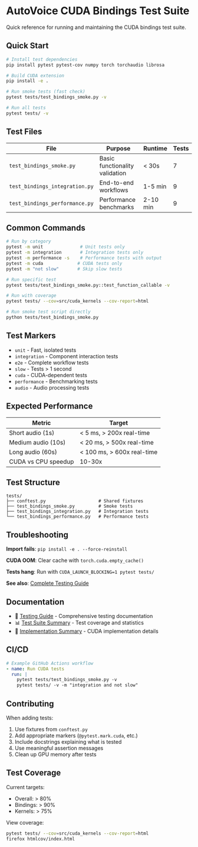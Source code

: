 # AutoVoice CUDA Bindings Test Suite

Quick reference for running and maintaining the CUDA bindings test suite.

## Quick Start

```bash
# Install test dependencies
pip install pytest pytest-cov numpy torch torchaudio librosa

# Build CUDA extension
pip install -e .

# Run smoke tests (fast check)
pytest tests/test_bindings_smoke.py -v

# Run all tests
pytest tests/ -v
```

## Test Files

| File | Purpose | Runtime | Tests |
|------|---------|---------|-------|
| `test_bindings_smoke.py` | Basic functionality validation | < 30s | 7 |
| `test_bindings_integration.py` | End-to-end workflows | 1-5 min | 9 |
| `test_bindings_performance.py` | Performance benchmarks | 2-10 min | 9 |

## Common Commands

```bash
# Run by category
pytest -m unit              # Unit tests only
pytest -m integration       # Integration tests only
pytest -m performance -s    # Performance tests with output
pytest -m cuda             # CUDA tests only
pytest -m "not slow"       # Skip slow tests

# Run specific test
pytest tests/test_bindings_smoke.py::test_function_callable -v

# Run with coverage
pytest tests/ --cov=src/cuda_kernels --cov-report=html

# Run smoke test script directly
python tests/test_bindings_smoke.py
```

## Test Markers

- `unit` - Fast, isolated tests
- `integration` - Component interaction tests
- `e2e` - Complete workflow tests
- `slow` - Tests > 1 second
- `cuda` - CUDA-dependent tests
- `performance` - Benchmarking tests
- `audio` - Audio processing tests

## Expected Performance

| Metric | Target |
|--------|--------|
| Short audio (1s) | < 5 ms, > 200x real-time |
| Medium audio (10s) | < 20 ms, > 500x real-time |
| Long audio (60s) | < 100 ms, > 600x real-time |
| CUDA vs CPU speedup | 10-30x |

## Test Structure

```
tests/
├── conftest.py                    # Shared fixtures
├── test_bindings_smoke.py         # Smoke tests
├── test_bindings_integration.py   # Integration tests
└── test_bindings_performance.py   # Performance tests
```

## Troubleshooting

**Import fails**: `pip install -e . --force-reinstall`

**CUDA OOM**: Clear cache with `torch.cuda.empty_cache()`

**Tests hang**: Run with `CUDA_LAUNCH_BLOCKING=1 pytest tests/`

**See also**: [Complete Testing Guide](../docs/testing_guide.md)

## Documentation

- 📖 [Testing Guide](../docs/testing_guide.md) - Comprehensive testing documentation
- 📊 [Test Suite Summary](../docs/test_suite_summary.md) - Test coverage and statistics
- 🔧 [Implementation Summary](../docs/IMPLEMENTATION_SUMMARY.md) - CUDA implementation details

## CI/CD

```yaml
# Example GitHub Actions workflow
- name: Run CUDA tests
  run: |
    pytest tests/test_bindings_smoke.py -v
    pytest tests/ -v -m "integration and not slow"
```

## Contributing

When adding tests:
1. Use fixtures from `conftest.py`
2. Add appropriate markers (`@pytest.mark.cuda`, etc.)
3. Include docstrings explaining what is tested
4. Use meaningful assertion messages
5. Clean up GPU memory after tests

## Test Coverage

Current targets:
- Overall: > 80%
- Bindings: > 90%
- Kernels: > 75%

View coverage:
```bash
pytest tests/ --cov=src/cuda_kernels --cov-report=html
firefox htmlcov/index.html
```
